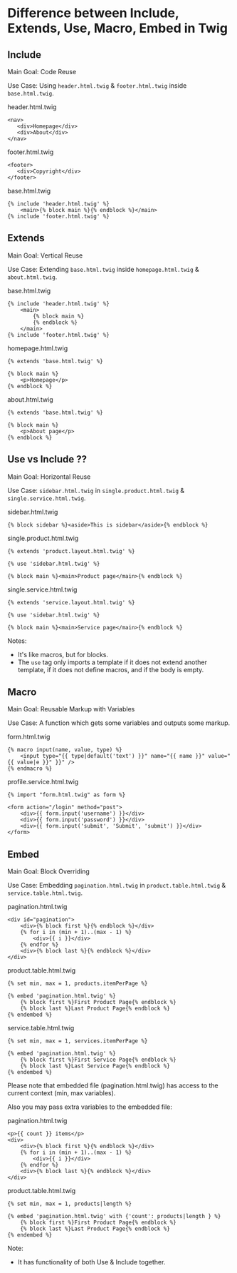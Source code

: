 Difference between Include, Extends, Use, Macro, Embed in Twig
==============================================================

## Include

Main Goal: Code Reuse

Use Case: Using `header.html.twig` & `footer.html.twig` inside `base.html.twig`.

header.html.twig

```
<nav>
   <div>Homepage</div>
   <div>About</div>
</nav>
```

footer.html.twig

```
<footer>
   <div>Copyright</div>
</footer>
```

base.html.twig

```
{% include 'header.html.twig' %}
	<main>{% block main %}{% endblock %}</main>
{% include 'footer.html.twig' %}
```

## Extends

Main Goal: Vertical Reuse

Use Case: Extending `base.html.twig` inside `homepage.html.twig` & `about.html.twig`.

base.html.twig

```
{% include 'header.html.twig' %}
	<main>
		{% block main %}
		{% endblock %}
	</main>
{% include 'footer.html.twig' %}
```

homepage.html.twig

```
{% extends 'base.html.twig' %}

{% block main %}
	<p>Homepage</p>
{% endblock %}
```

about.html.twig

```
{% extends 'base.html.twig' %}

{% block main %}
	<p>About page</p>
{% endblock %}
```

## Use vs Include ??

Main Goal: Horizontal Reuse

Use Case: `sidebar.html.twig` in `single.product.html.twig` & `single.service.html.twig`.

sidebar.html.twig

```
{% block sidebar %}<aside>This is sidebar</aside>{% endblock %}
```

single.product.html.twig

```
{% extends 'product.layout.html.twig' %}

{% use 'sidebar.html.twig' %}

{% block main %}<main>Product page</main>{% endblock %}
```

single.service.html.twig

```
{% extends 'service.layout.html.twig' %}

{% use 'sidebar.html.twig' %}

{% block main %}<main>Service page</main>{% endblock %}
```

Notes:

- It's like macros, but for blocks.
- The `use` tag only imports a template if it does not extend another template, if it does not define macros, and if the body is empty.

## Macro

Main Goal: Reusable Markup with Variables

Use Case: A function which gets some variables and outputs some markup.

form.html.twig

```
{% macro input(name, value, type) %}
    <input type="{{ type|default('text') }}" name="{{ name }}" value="{{ value|e }}" }}" />
{% endmacro %}
```

profile.service.html.twig

```
{% import "form.html.twig" as form %}

<form action="/login" method="post">
    <div>{{ form.input('username') }}</div>
    <div>{{ form.input('password') }}</div>
    <div>{{ form.input('submit', 'Submit', 'submit') }}</div>
</form>
```

## Embed

Main Goal: Block Overriding

Use Case: Embedding `pagination.html.twig` in `product.table.html.twig` & `service.table.html.twig`.

pagination.html.twig

```
<div id="pagination">
    <div>{% block first %}{% endblock %}</div>
    {% for i in (min + 1)..(max - 1) %}
        <div>{{ i }}</div>
    {% endfor %}
    <div>{% block last %}{% endblock %}</div>
</div>
```

product.table.html.twig

```
{% set min, max = 1, products.itemPerPage %}

{% embed 'pagination.html.twig' %}
    {% block first %}First Product Page{% endblock %}
    {% block last %}Last Product Page{% endblock %}
{% endembed %}
```

service.table.html.twig

```
{% set min, max = 1, services.itemPerPage %}

{% embed 'pagination.html.twig' %}
    {% block first %}First Service Page{% endblock %}
    {% block last %}Last Service Page{% endblock %}
{% endembed %}
```

Please note that embedded file (pagination.html.twig) has access to the current context (min, max variables).

Also you may pass extra variables to the embedded file:

pagination.html.twig

```
<p>{{ count }} items</p>
<div>
    <div>{% block first %}{% endblock %}</div>
    {% for i in (min + 1)..(max - 1) %}
        <div>{{ i }}</div>
    {% endfor %}
    <div>{% block last %}{% endblock %}</div>
</div>
```

product.table.html.twig

```
{% set min, max = 1, products|length %}

{% embed 'pagination.html.twig' with {'count': products|length } %}
    {% block first %}First Product Page{% endblock %}
    {% block last %}Last Product Page{% endblock %}
{% endembed %}
```

Note:

- It has functionality of both Use & Include together.